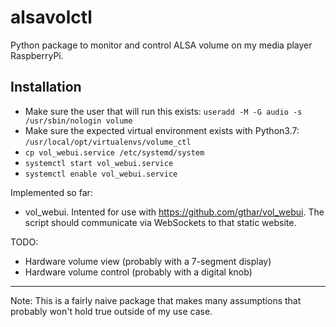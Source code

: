 # alsavolctl
Python package to monitor and control ALSA volume on my media player RaspberryPi.

## Installation
* Make sure the user that will run this exists: `useradd -M -G audio -s /usr/sbin/nologin volume`
* Make sure the expected virtual environment exists with Python3.7: `/usr/local/opt/virtualenvs/volume_ctl`
* `cp vol_webui.service /etc/systemd/system`
* `systemctl start vol_webui.service`
* `systemctl enable vol_webui.service`

Implemented so far:
* vol_webui. Intented for use with https://github.com/gthar/vol_webui. The script should communicate via WebSockets to that static website.

TODO:
* Hardware volume view (probably with a 7-segment display)
* Hardware volume control (probably with a digital knob)

---

Note: This is a fairly naive package that makes many assumptions that probably won't hold true outside of my use case.

